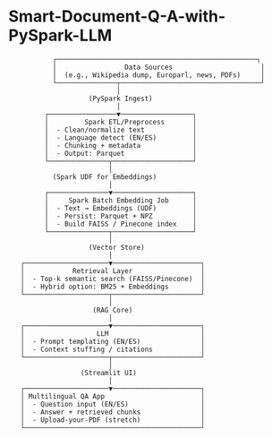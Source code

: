 # Smart-Document-Q-A-with-PySpark-LLM

               ┌──────────────────────────────────────────────────┐
               │                 Data Sources                      │
               │  (e.g., Wikipedia dump, Europarl, news, PDFs)     │
               └───────────────┬───────────────────────────────────┘
                               │
                        (PySpark Ingest)
                               │
             ┌─────────────────▼──────────────────┐
             │         Spark ETL/Preprocess       │
             │  - Clean/normalize text            │
             │  - Language detect (EN/ES)         │
             │  - Chunking + metadata             │
             │  - Output: Parquet                 │
             └───────────────┬────────────────────┘
                             │
               (Spark UDF for Embeddings)
                             │
             ┌───────────────▼────────────────────┐
             │     Spark Batch Embedding Job      │
             │  - Text → Embeddings (UDF)         │
             │  - Persist: Parquet + NPZ          │
             │  - Build FAISS / Pinecone index    │
             └───────────────┬────────────────────┘
                             │
                        (Vector Store)
                             │
       ┌─────────────────────▼──────────────────────┐
       │            Retrieval Layer                 │
       │  - Top-k semantic search (FAISS/Pinecone)  │
       │  - Hybrid option: BM25 + Embeddings        │
       └─────────────────────┬──────────────────────┘
                             │
                         (RAG Core)
                             │
       ┌─────────────────────▼──────────────────────┐
       │                  LLM                       │
       │  - Prompt templating (EN/ES)               │
       │  - Context stuffing / citations            │
       └─────────────────────┬──────────────────────┘
                             │
                      (Streamlit UI)
                             │
       ┌─────────────────────▼──────────────────────┐
       │ Multilingual QA App                        │
       │  - Question input (EN/ES)                  │
       │  - Answer + retrieved chunks               │
       │  - Upload-your-PDF (stretch)               │
       └────────────────────────────────────────────┘
